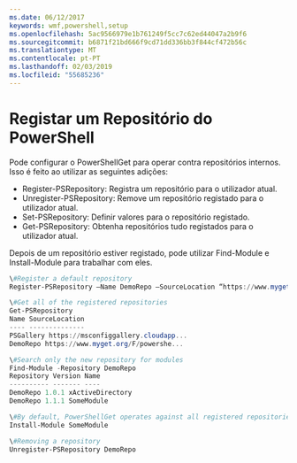 ```yaml
---
ms.date: 06/12/2017
keywords: wmf,powershell,setup
ms.openlocfilehash: 5ac9566979e1b761249f5cc7c62ed44047a2b9f6
ms.sourcegitcommit: b6871f21bd666f9cd71dd336bb3f844cf472b56c
ms.translationtype: MT
ms.contentlocale: pt-PT
ms.lasthandoff: 02/03/2019
ms.locfileid: "55685236"
---
```

# <a name="register-a-powershell-repository"></a>Registar um Repositório do PowerShell
Pode configurar o PowerShellGet para operar contra repositórios internos. Isso é feito ao utilizar as seguintes adições:
- Register-PSRepository: Registra um repositório para o utilizador atual.
- Unregister-PSRepository: Remove um repositório registado para o utilizador atual.
- Set-PSRepository: Definir valores para o repositório registado.
- Get-PSRepository: Obtenha repositórios tudo registados para o utilizador atual.

Depois de um repositório estiver registado, pode utilizar Find-Module e Install-Module para trabalhar com eles.

```powershell
\#Register a default repository
Register-PSRepository –Name DemoRepo –SourceLocation “https://www.myget.org/F/powershellgetdemo/api/v2” –PublishLocation “<https://www.myget.org/F/powershellgetdemo/api/v2>/package” –InstallationPolicy –Trusted

\#Get all of the registered repositories
Get-PSRepository
Name SourceLocation
---- --------------
PSGallery https://msconfiggallery.cloudapp...
DemoRepo https://www.myget.org/F/powershe...

\#Search only the new repository for modules
Find-Module -Repository DemoRepo
Repository Version Name
---------- ------- ----
DemoRepo 1.0.1 xActiveDirectory
DemoRepo 1.1.1 SomeModule

\#By default, PowerShellGet operates against all registered repositories when none is specified. In this example, the “SomeModule” module is installed from the DemoRepo.
Install-Module SomeModule

\#Removing a repository
Unregister-PSRepository DemoRepo
```
